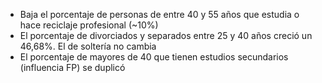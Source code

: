 * Baja el porcentaje de personas de entre 40 y 55 años que estudia o hace reciclaje profesional (~10%)
* El porcentaje de divorciados y separados entre 25 y 40 años creció un 46,68%. El de soltería no cambia
* El porcentaje de mayores de 40 que tienen estudios secundarios (influencia FP) se duplicó
